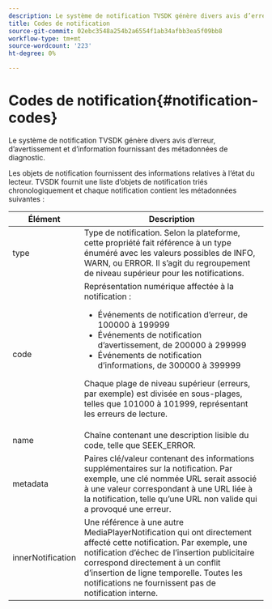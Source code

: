 ```yaml
---
description: Le système de notification TVSDK génère divers avis d’erreur, d’avertissement et d’information fournissant des métadonnées de diagnostic.
title: Codes de notification
source-git-commit: 02ebc3548a254b2a6554f1ab34afbb3ea5f09bb8
workflow-type: tm+mt
source-wordcount: '223'
ht-degree: 0%

---
```


# Codes de notification{#notification-codes}

Le système de notification TVSDK génère divers avis d’erreur, d’avertissement et d’information fournissant des métadonnées de diagnostic.

Les objets de notification fournissent des informations relatives à l’état du lecteur. TVSDK fournit une liste d’objets de notification triés chronologiquement et chaque notification contient les métadonnées suivantes :

<table frame="all" colsep="1" rowsep="1" id="table_DBA8CACF02DB4AF2B053E560850B49CE"> 
 <thead> 
  <tr rowsep="1"> 
   <th colname="1" class="entry"> Élément </th> 
   <th colname="2" class="entry"> Description </th> 
  </tr> 
 </thead>
 <tbody> 
  <tr rowsep="1"> 
   <td colname="1"><span class="codeph"> type</span> </td> 
   <td colname="2">Type de notification. Selon la plateforme, cette propriété fait référence à un type énuméré avec les valeurs possibles de <span class="codeph"> INFO</span>, <span class="codeph"> WARN</span>, ou <span class="codeph"> ERROR</span>. Il s’agit du regroupement de niveau supérieur pour les notifications. </td> 
  </tr> 
  <tr rowsep="1"> 
   <td colname="1"><span class="codeph"> code</span> </td> 
   <td colname="2">Représentation numérique affectée à la notification : 
    <ul id="ul_31AB497C6FFA452496DD09B0D78687B9"> 
     <li id="li_53E75022C50246E0982E315D04EFD8B3">Événements de notification d’erreur, de 100000 à 199999 </li> 
     <li id="li_11AE91D1325E4F718228E662C9C55F9A">Événements de notification d’avertissement, de 200000 à 299999 </li> 
     <li id="li_6D3EA03845294DC2BAD1ACF507639E51">Événements de notification d’informations, de 300000 à 399999 </li> 
    </ul> <p>Chaque plage de niveau supérieur (erreurs, par exemple) est divisée en sous-plages, telles que 101000 à 101999, représentant les erreurs de lecture. </p> </td> 
  </tr> 
  <tr rowsep="1"> 
   <td colname="1"><span class="codeph"> name</span> </td> 
   <td colname="2">Chaîne contenant une description lisible du code, telle que <span class="codeph"> SEEK_ERROR</span>. </td> 
  </tr> 
  <tr rowsep="1"> 
   <td colname="1"><span class="codeph"> metadata</span> </td> 
   <td colname="2">Paires clé/valeur contenant des informations supplémentaires sur la notification. Par exemple, une clé nommée <span class="codeph"> URL</span> serait associé à une valeur correspondant à une URL liée à la notification, telle qu’une URL non valide qui a provoqué une erreur. </td> 
  </tr> 
  <tr rowsep="0"> 
   <td colname="1"><span class="codeph"> innerNotification</span> </td> 
   <td colname="2">Une référence à une autre <span class="codeph"> MediaPlayerNotification</span> qui ont directement affecté cette notification. Par exemple, une notification d’échec de l’insertion publicitaire correspond directement à un conflit d’insertion de ligne temporelle. Toutes les notifications ne fournissent pas de notification interne. </td> 
  </tr> 
 </tbody> 
</table>
